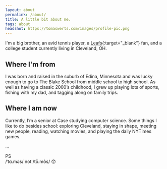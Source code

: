```yaml
---
layout: about
permalink: /about/
title: A little bit about me.
tags: about
headshot: https://tomaswerts.com/images/profile-pic.png
---
```


I'm a big brother, an avid tennis player, a [Leafs](https://www.youtube.com/watch?v=r8myEeSTB1A){:target="_blank"} fan, and a college student currently living in Cleveland, OH.

## Where I'm from
I was born and raised in the suburb of Edina, Minnesota and was lucky enough to go to The Blake School from middle school to high school. As well as having a classic 2000’s childhood, I grew up playing lots of sports, fishing with my dad, and tagging along on family trips.

## Where I am now
Currently, I’m a senior at Case studying computer science. Some things I like to do besides school: exploring Cleveland, staying in shape, meeting new people, reading, watching movies, and playing the daily NYTimes games.

...

PS <br>
/ˈtɑ.məs/ not /tō.môs/ 😙